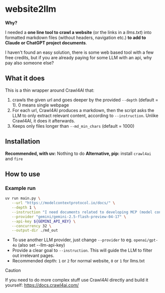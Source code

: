 # website2llm

**Why?**

I needed a **one line tool to crawl a website** (or the links in a *llms.txt*) into formatted markdown files (without headers, navigation etc.) **to add to Claude or ChatGPT project documents**.

I haven't found an easy solution, there is some web based tool with a few free credits, but if you are already paying for some LLM with an api, why pay also someone else?

## What it does

This is a thin wrapper around Crawl4AI that:

1. crawls the given url and goes deeper by the provided `--depth` (default = 1). 0 means single webpage
2. For each url, Crawl4AI produces a markdown, then the script asks the LLM to only extract relevant content, according to `--instruction`. Unlike Crawl4AI, it does it afterwards.
3. Keeps only files longer than `--md_min_chars` (default = 1000)

## Installation

**Recommended, with uv:** Nothing to do
**Alternative, pip:** install `crawl4ai` and `fire`

## How to use

### Example run

```bash
uv run main.py \
   --url "https://modelcontextprotocol.io/docs/" \
   --depth 1 \
   --instruction "I need documents related to developing MCP (model context protocol) servers" \
   --provider "gemini/gemini-2.5-flash-preview-04-17" \
   --api-key ${GEMINI_API_KEY} \
   --concurrency 32 \
   --output-dir ./md_out
```

- To use another LLM provider, just change `--provider` to eg. `openai/gpt-4o` (also set --llm-api-key)
- Provide a clear goal to `--instruction`. This will guide the LLM to filter out irrelevant pages.
- Recommended depth: `1` or `2` for normal website, `0` or `1` for llms.txt

> [!CAUTION]
> If you need to do more complex stuff use Crawl4AI directly and build it yourself: https://docs.crawl4ai.com/

